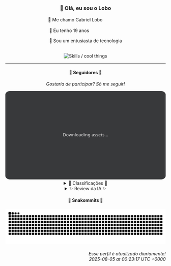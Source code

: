<div align="center">
  <h3>👋 Olá, eu sou o Lobo</h3>
  
  <p>🐺 Me chamo Gabriel Loboㅤㅤㅤㅤㅤ</p>
  <p>🧔 Eu tenho 19 anosㅤㅤㅤㅤㅤㅤㅤㅤ</p>
  <p>🧠 Sou um entusiasta de tecnologia</p>

  <br/>

  <img width="600" alt="Skills / cool things" src="https://skills-icons.vercel.app/api/icons?i=python,md,html,css,js,github,git,vscode,linux,node,ts,sass,react,vite,vercel,lottie,ionic,capacitor,zustand,framer,firebase,arduino,godot,tailwind,shadcnui,lucide,zorinos,pnpm,reactnative&perline=14" />
</div>

<hr />

<div align="center">
    <h4>👤 Seguidores 👤</h4>
    <p><i>Gostaria de participar? Só me seguir!</i></p>
    <img width="600" src=".github/assets/cards/top3.svg" alt="Top 3 followers contributors (monthly)" />
    <details>
    <summary>🏅 Classificações 🏅</summary>
    <br/>
    <table>
        <thead>
            <tr align="center">
                <th>Posição</th>
                <th>Seguidor</th>
                <th>Contribuições</th>
            </tr>
        </thead>
        <tbody>
            <tr align="center">
                <td>1°</td>
                <td><a href="https://github.com/EvertonMJunior">Everton Marcelino Jr.</a></td>
                <td>50 ctr.</td>
            </tr>
            <tr align="center">
                <td>2°</td>
                <td><a href="https://github.com/DeividSouSan">Deivid Souza Santana</a></td>
                <td>30 ctr.</td>
            </tr>
            <tr align="center">
                <td>3°</td>
                <td><a href="https://github.com/CorvoCS08">Corvo</a></td>
                <td>19 ctr.</td>
            </tr>
            <tr align="center">
                <td>4°</td>
                <td><a href="https://github.com/joao-nery">João Nery</a></td>
                <td>14 ctr.</td>
            </tr>
            <tr align="center">
                <td>5°</td>
                <td><a href="https://github.com/RafaZeero">Rafael Lima de Morais</a></td>
                <td>10 ctr.</td>
            </tr>
            <tr align="center">
                <td>6°</td>
                <td><a href="https://github.com/TopTrenDev">TopTrenDev</a></td>
                <td>6 ctr.</td>
            </tr>
            <tr align="center">
                <td>7°</td>
                <td><a href="https://github.com/filipedeschamps">Filipe Deschamps</a></td>
                <td>5 ctr.</td>
            </tr>
            <tr align="center">
                <td>8°</td>
                <td><a href="https://github.com/Ageursilva">Ageu Silva</a></td>
                <td>3 ctr.</td>
            </tr>
            <tr align="center">
                <td>9°</td>
                <td><a href="https://github.com/danko-nobre">Danilo Nobre</a></td>
                <td>3 ctr.</td>
            </tr>
            <tr align="center">
                <td>10°</td>
                <td><a href="https://github.com/caiocavalcantedev">Caio Cavalcante</a></td>
                <td>2 ctr.</td>
            </tr>
        </tbody>
    </table>
    </details>
    <details>
    <summary>✨ Review da IA ✨</summary>
    <br/>
    <div align="justify"><p><b>Everton Marcelino Jr.</b>, parabéns pelo primeiro lugar! Mas vamos ser sinceros, com contribuições em projetos como <i>typeorm/typeorm</i>, a gente espera no mínimo que você esteja reescrevendo o framework inteiro, não só corrigindo uns errinhos de digitação. E <i>PartnrTechnologies/authenticator-middleware</i>? Sério? Isso ainda existe? Achei que já tinham inventado a autenticação automática por telepatia.</p>
<p><b>Deivid Souza Santana</b>, "apaixonado por desenvolvimento back-end" e o repositório mais recente é de 2024? Imagino a paixão deve estar meio fria, tipo café requentado. E <i>Taskmaster</i> com 2 estrelas? Sua organização de tarefas precisa urgentemente de uma auditoria, começando por priorizar atualizar seus projetos, quem sabe assim a gente não te vê liderando esse ranking em breve. E "TudoGostoso"? Espero que suas receitas sejam melhores que suas contribuições, porque senão... queima!</p>
<p><b>Corvo</b>, "em fase de aprendizado, então não espere muito". Relaxa, a gente já não esperava nada mesmo. Sem atividade recente, sem projetos... Sua bio é quase um atestado de óbito digital. Mas ei, pelo menos você tem a honestidade de um corvo. Agora, levanta essa asa e vai bicar uns commits, vai?</p>
<p><b>João Nery</b>, um "Full-Stack Developer" que se orgulha de uma "Caluladora-em-JavaScript" e um "Jogo-da-Velha-Tic-Tac-Toe-"? Que audácia! Próximo passo é fazer um "Hello World" em COBOL e pedir um aumento. Mas falando sério, cadê os projetos inovadores? A gente quer ver você criando a próxima revolução da web, não reinventando a roda (quadrada).</p>
<p><b>Rafael Lima de Morais</b>, com Go, Typescript, Rust e Vim no currículo, e o que você tem pra mostrar são "dotfiles"? Que decepção! E "lazydocker"? Sério que você precisa de um wrapper pra Docker? Imagino que o próximo passo seja um wrapper pra acender a luz. Desperdice menos tempo sendo "lazy" e comece a construir algo que impressione, por favor.</p>
<p><b>TopTrenDev</b>, "Full-Stack & Blockchain Developer, Solana Specialist, Bitcoin, Ethereum, Smart contracts, dApps, DeFi & NFTs"... Ufa! Depois dessa lista toda, a gente espera que você esteja construindo o próximo unicórnio da web3, mas as contribuições recentes não parecem exatamente promissoras. "YourControls"? Sério? Depois de tudo isso, você está mexendo com simuladores de voo? Talvez seja hora de reavaliar suas prioridades.</p>
<p><b>Filipe Deschamps</b>, o guru da programação que quer te fazer "sentir competente"? Parece que a competência parou no <i>tabnews.com.br</i>. <i>doom-fire-algorithm</i> é legal, mas já estamos em 2025, não em 1993. E esses "dotfiles"? Todo mundo tem um, Filipe. Cadê o próximo grande projeto? A gente está esperando, ansiosamente... ou nem tanto.</p>
<p><b>Ageu Silva</b>, 127.0.0.1, o endereço de casa. Faz sentido, já que suas contribuições parecem não sair do seu próprio computador. Um "digital garden model"? Que pretensioso! E um repositório de "AulasPython" de 2024 sem nenhum arquivo? Imagino que as aulas sejam tão inspiradoras quanto sua presença neste ranking. Desculpa a sinceridade, mas é a verdade nua e crua.</p>
<p><b>Danilo Nobre</b>, "Full-stack, Game dev and 3D Enthusiast". Ok, versatilidade é bom, mas foco é melhor. Contribuindo em um "moodle-profilefield_cpf" de 2014? Isso cheira a arqueologia de código. E um fork de "coa_tools2"? Que tal criar algo original em vez de viver de migalhas alheias? Mostra pra gente que você é mais que um amador curioso, vai!</p>
<p><b>Caio Cavalcante</b>, "Each brick is part of the wall of life". Que filosófico! Mas parece que suas contribuições são mais como poeira no meio dos tijolos. A maior parte da sua atividade recente é em repositórios de cursos da Digital Innovation One? Que tal inovar de verdade ao invés de apenas replicar o que te ensinam? A gente acredita em você (ou não).</p>
<p><b>Cézar</b>, um ".NET Developer" que aparentemente esqueceu como usar o GitHub. Com apenas duas contribuições, você está quase se qualificando para o prêmio de "menor esforço". Se continuar assim, vai ser promovido a espectador vitalício deste ranking. Desperta, Cézar, o mundo .NET precisa de você (ou talvez não).</p>
</div>
    </details>
</div>

<div align="center">
  <h4>🐍 Snakommits 🐍</h4>
    <picture>
      <source media="(prefers-color-scheme: dark)" srcset="https://raw.githubusercontent.com/Lobooooooo14/Lobooooooo14/snake-output/snake-dark.svg">
      <source media="(prefers-color-scheme: light)" srcset="https://raw.githubusercontent.com/Lobooooooo14/Lobooooooo14/snake-output/snake-light.svg">
      <img alt="github contribution grid snake animation" src="https://raw.githubusercontent.com/Lobooooooo14/Lobooooooo14/snake-output/snake-light.svg">
    </picture>
</div>

<h6 align="right">
  Esse perfil é atualizado diariamente!<br/> <i>2025-08-05 at 00:23:17 UTC +0000</i>
<h6>